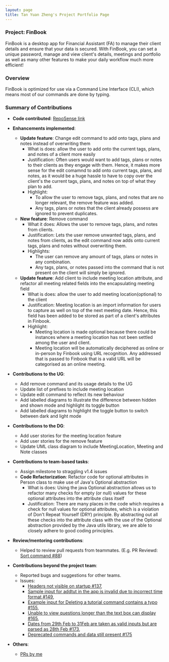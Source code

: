 ```yaml
---
layout: page
title: Tan Yuan Zheng's Project Portfolio Page
---
```


### Project: FinBook

FinBook is a desktop app for Financial Assistant (FA) to manage their client details and ensure that your data is
secured. With FinBook, you can set a unique password, manage and view client's details, meetings and portfolio as well
as many other features to make your daily workflow much more efficient!

### Overview

FinBook is optimized for use via a Command Line Interface (CLI), which means most of our commands are done by typing.

### Summary of Contributions

* **Code
  contributed**: [RepoSense link](https://nus-cs2103-ay2223s1.github.io/tp-dashboard/?search=yztangent&breakdown=true)

* **Enhancements implemented**:
    * **Update feature**: Change edit command to add onto tags, plans and notes instead of overwriting them
      * What is does: allow the user to add onto the current tags, plans, and notes of a client more easily 
      * Justification: Often users would want to add tags, plans or notes to their clients as they engage with them. Hence, it makes more sense for the edit comamnd to add onto current tags, plans, and notes, as it would be a huge hassle to have to copy over the client's the current tags, plans, and notes on top of what they plan to add.
      * Highlight:
        * To allow the user to remove tags, plans, and notes that are no longer relevant, the remove feature was added.
        * Any tags, plans or notes that the client already possess are ignored to prevent duplicates.
    * **New feature**: Remove command 
        * What it does: Allows the user to remove tags, plans, and notes from clients.
        * Justification: Lets the user remove unwanted tags, plans, and notes from clients, as the edit command now adds onto current tags, plans and notes without overwriting them.
        * Highlights:
          * The user can remove any amount of tags, plans or notes in any combination.
          * Any tags, plans, or notes passed into the command that is not present on the client will simply be ignored.
    * **Update feature**: Add client to include meeting location attribute, and refactor all meeting related fields into the encapsulating meeting field
      * What is does: allow the user to add meeting location(optional) to the client
      * Justification: Meeting location is an import information for users to capture as well on top of the next meeting date. Hence, this field has been added to be stored as part of a client's attributes in Finbook.
      * Highlight:
        * Meeting location is made optional because there could be instances where a meeting location has not been
        settled among the user and client.
        * Meeting location will be automatically deciphered as online or in-person by Finbook using URL recognition. Any addressed that is passed to Finbook that is a valid URL will be categorised as an online meeting.

* **Contributions to the UG**:
    * Add remove command and its usage details to the UG
    * Update list of prefixes to include meeting location
    * Update edit command to reflect its new behaviour
    * Add labelled diagrams to illustrate the difference between hidden and shown mode and highlight its toggle button
    * Add labelled diagrams to highlight the  toggle button to switch between dark and light mode

* **Contributions to the DG**:
    * Add user stories for the meeting location feature
    * Add user stories for the remove feature
    * Update UML class diagram to include MeetingLocation, Meeting and Note classes

* **Contributions to team-based tasks**:
    * Assign milestone to straggling v1.4 issues
    * **Code Refactorization**: Refactor code for optional attributes in Person class to make use of Java's Optional abstraction
      * What is does: Using the java Optional abstraction allows us to refactor many checks for empty (or null) values for these optional attributes into the attribute class itself
      * Justification: There are many places in the code which requires a check for null values for optional attributes, which is a violation of Don't Repeat Yourself (DRY) principle. By abstracting out all these checks into the attribute class with the use of the Optional abstraction provided by the Java utils library, we are able to closely adhere to good coding principles.

* **Review/mentoring contributions**:
    * Helped to review pull requests from teammates. (E.g. PR Reviewd: [Sort command #88](https://github.com/AY2223S1-CS2103T-T08-4/tp/issues/137))

* **Contributions beyond the project team**:
    * Reported bugs and suggestions for other teams. 
    * Issues: 
      * [Headers not visible on startup #137](https://github.com/AY2223S1-CS2103T-T08-4/tp/issues/137),
      * [Sample input for addtut in the app is invalid due to incorrect time format #149](https://github.com/AY2223S1-CS2103T-T08-4/tp/issues/149),
      * [Example input for Deleting a tutorial command contains a typo #155](https://github.com/AY2223S1-CS2103T-T08-4/tp/issues/155),
      * [Unable to view questions longer than the text box can display #165](https://github.com/AY2223S1-CS2103T-T08-4/tp/issues/165),
      * [Dates from 29th Feb to 31Feb are taken as valid inputs but are parsed as 28th Feb #173](https://github.com/AY2223S1-CS2103T-T08-4/tp/issues/173),
      * [Deprecated commands and data still present #175](https://github.com/AY2223S1-CS2103T-T08-4/tp/issues/175)

    

* **Others**:
  * [PRs by me](https://github.com/AY2223S1-CS2103T-F11-3/tp/pulls?q=is%3Apr+author%3Ayztangent)